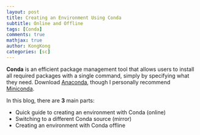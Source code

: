```yaml
---
layout: post
title: Creating an Environment Using Conda
subtitle: Online and Offline
tags: [Conda]
comments: true
mathjax: true
author: KongKong
categories: [sc]
---
```


<div class="box-success">
<p><strong>Conda</strong> is an efficient package management tool that allows users 
to install all required packages with a single command, simply by specifying what they need.
Download <a href="https://www.anaconda.com/download/success">Anaconda</a>,
though I personally recommend <a href="https://www.anaconda.com/download/success">Miniconda</a>.</p>

<p>In this blog, there are <strong>3</strong> main parts:</p>
<ul>
  <li>Quick guide to creating an environment with Conda (online)</li>
  <li>Switching to a different Conda source (mirror)</li>
  <li>Creating an environment with Conda offline</li>
</ul>
</div>

